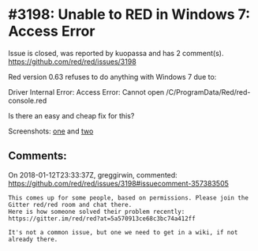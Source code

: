 
#3198: Unable to RED in Windows 7: Access Error
================================================================================
Issue is closed, was reported by kuopassa and has 2 comment(s).
<https://github.com/red/red/issues/3198>

Red version 0.63 refuses to do anything with Windows 7 due to:

Driver Internal Error: Access Error: Cannot open /C/ProgramData/Red/red-console.red

Is there an easy and cheap fix for this?

Screenshots: [one](http://kuopassa.net/images/652.png) and [two](http://kuopassa.net/images/653.png)


Comments:
--------------------------------------------------------------------------------

On 2018-01-12T23:33:37Z, greggirwin, commented:
<https://github.com/red/red/issues/3198#issuecomment-357383505>

    This comes up for some people, based on permissions. Please join the Gitter red/red room and chat there. 
    Here is how someone solved their problem recently: https://gitter.im/red/red?at=5a570913ce68c3bc74a412ff
    
    It's not a common issue, but one we need to get in a wiki, if not already there.


